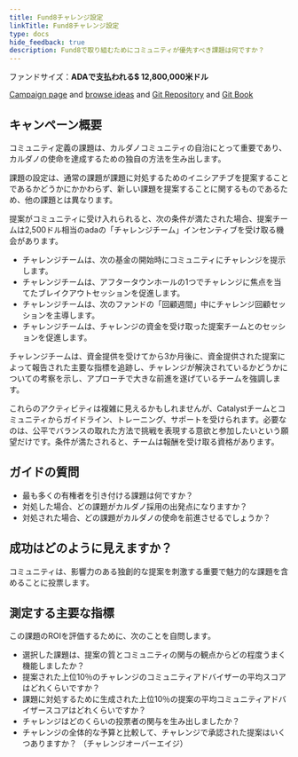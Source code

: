 ```yaml
---
title: Fund8チャレンジ設定
linkTitle: Fund8チャレンジ設定
type: docs
hide_feedback: true
description: Fund8で取り組むためにコミュニティが優先すべき課題は何ですか？
---
```


ファンドサイズ：**ADAで支払われる$ 12,800,000米ドル**

[Campaign page](https://cardano.ideascale.com/a/campaign-home/26257) and [browse ideas](https://cardano.ideascale.com/a/ideas/top/campaign-filter/byids/campaigns/26257/stage/unspecified) and [Git Repository](https://github.com/Catalyst-Challenges/F7-Fund8-challenge-setting) and [Git Book](https://quality-assurance-dao.gitbook.io/catalyst-fund-7-challenges/f7-fund8-challenge-setting)

## キャンペーン概要

コミュニティ定義の課題は、カルダノコミュニティの自治にとって重要であり、カルダノの使命を達成するための独自の方法を生み出します。

課題の設定は、通常の課題が課題に対処するためのイニシアチブを提案することであるかどうかにかかわらず、新しい課題を提案することに関するものであるため、他の課題とは異なります。

提案がコミュニティに受け入れられると、次の条件が満たされた場合、提案チームは2,500ドル相当のadaの「チャレンジチーム」インセンティブを受け取る機会があります。

- チャレンジチームは、次の基金の開始時にコミュニティにチャレンジを提示します。
- チャレンジチームは、アフタータウンホールの1つでチャレンジに焦点を当てたブレイクアウトセッションを促進します。
- チャレンジチームは、次のファンドの「回顧週間」中にチャレンジ回顧セッションを主導します。
- チャレンジチームは、チャレンジの資金を受け取った提案チームとのセッションを促進します。

チャレンジチームは、資金提供を受けてから3か月後に、資金提供された提案によって報告された主要な指標を追跡し、チャレンジが解決されているかどうかについての考察を示し、アプローチで大きな前進を遂げているチームを強調します。

これらのアクティビティは複雑に見えるかもしれませんが、Catalystチームとコミュニティからガイドライン、トレーニング、サポートを受けられます。必要なのは、公平でバランスの取れた方法で挑戦を表現する意欲と参加したいという願望だけです。条件が満たされると、チームは報酬を受け取る資格があります。

## ガイドの質問

- 最も多くの有権者を引き付ける課題は何ですか？
- 対処した場合、どの課題がカルダノ採用の出発点になりますか？
- 対処された場合、どの課題がカルダノの使命を前進させるでしょうか？

## 成功はどのように見えますか？

コミュニティは、影響力のある独創的な提案を刺激する重要で魅力的な課題を含めることに投票します。

## 測定する主要な指標

この課題のROIを評価するために、次のことを自問します。

- 選択した課題は、提案の質とコミュニティの関与の観点からどの程度うまく機能しましたか？
- 提案された上位10％のチャレンジのコミュニティアドバイザーの平均スコアはどれくらいですか？
- 課題に対処するために生成された上位10％の提案の平均コミュニティアドバイザースコアはどれくらいですか？
- チャレンジはどのくらいの投票者の関与を生み出しましたか？
- チャレンジの全体的な予算と比較して、チャレンジで承認された提案はいくつありますか？ （チャレンジオーバーエイジ）
